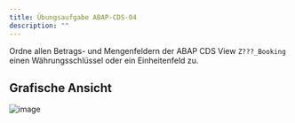 ```yaml
---
title: Übungsaufgabe ABAP-CDS-04
description: ""
---
```


Ordne allen Betrags- und Mengenfeldern der ABAP CDS View `Z???_Booking` einen Währungsschlüssel oder ein Einheitenfeld zu.

## Grafische Ansicht
![image](https://user-images.githubusercontent.com/47243617/195269483-0c81511b-f96b-43ea-b130-0c103bf60e2b.png)
